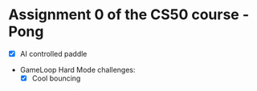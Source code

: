 # Assignment 0 of the CS50 course - Pong
- [x] AI controlled paddle<br>

- GameLoop Hard Mode challenges:<br>
    - [x] Cool bouncing<br>
